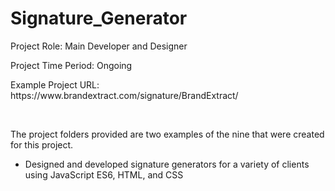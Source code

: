 # Signature_Generator
<p>Project Role: Main Developer and Designer
<p>Project Time Period: Ongoing</p>
<p>Example Project URL: https://www.brandextract.com/signature/BrandExtract/</p>

<br/>
<p>The project folders provided are two examples of the nine that were created for this project.</p>
<ul>
  <li>Designed and developed signature generators for a variety of clients using JavaScript ES6, HTML, and CSS</li>
</ul>
